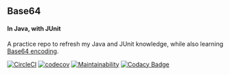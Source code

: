 ## Base64
#### In Java, with JUnit

A practice repo to refresh my Java and JUnit knowledge, while also learning [Base64 encoding](https://en.wikipedia.org/wiki/Base64).

[![CircleCI](https://circleci.com/gh/srikanthmanda/base64-decode.svg?style=svg)](https://circleci.com/gh/srikanthmanda/base64-decode)
[![codecov](https://codecov.io/gh/srikanthmanda/base64-decode/branch/master/graph/badge.svg)](https://codecov.io/gh/srikanthmanda/base64-decode)
[![Maintainability](https://api.codeclimate.com/v1/badges/b691802c5ce0103a17b0/maintainability)](https://codeclimate.com/github/srikanthmanda/base64-decode/maintainability)
[![Codacy Badge](https://api.codacy.com/project/badge/Grade/220475c8ee6a4ac9b20f863c9b60db2f)](https://www.codacy.com/manual/srikanthmanda/base64-decode)